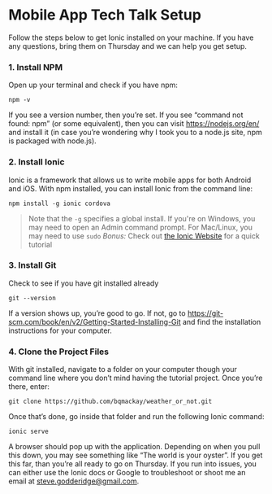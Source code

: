 
# Mobile App Tech Talk Setup
Follow the steps below to get Ionic installed on your machine. If you have any questions, bring them on Thursday and we can help you get setup.

### 1. Install NPM

Open up your terminal and check if you have npm:

```
npm -v
```

If you see a version number, then you’re set. If you see “command not found: npm” (or some equivalent), then you can visit https://nodejs.org/en/ and install it (in case you’re wondering why I took you to a node.js site, npm is packaged with node.js).


### 2. Install Ionic
Ionic is a framework that allows us to write mobile apps for both Android and iOS. With npm installed, you can install Ionic from the command line:

```
npm install -g ionic cordova
```

> Note that the `-g` specifies a global install. If you're on Windows, you may need to open an Admin command prompt. For Mac/Linux, you may need to use `sudo` 
*Bonus:* Check out [the Ionic Website](https://ionicframework.com/docs/intro/installation/) for a quick tutorial


### 3. Install Git
Check to see if you have git installed already
```
git --version 
```

If a version shows up, you’re good to go. If not, go to https://git-scm.com/book/en/v2/Getting-Started-Installing-Git and find the installation instructions for your computer. 


### 4. Clone the Project Files
With git installed, navigate to a folder on your computer though your command line where you don’t mind having the tutorial project. Once you’re there, enter:

```
git clone https://github.com/bqmackay/weather_or_not.git
```
Once that’s done, go inside that folder and run the following Ionic command:

```
ionic serve
```

A browser should pop up with the application. Depending on when you pull this down, you may see something like “The world is your oyster”. If you get this far, than you’re all ready to go on Thursday. If you run into issues, you can either use the Ionic docs or Google to troubleshoot or shoot me an email at steve.godderidge@gmail.com. 
